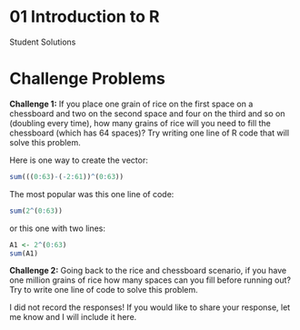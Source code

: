 01 Introduction to R
================
Student Solutions

# Challenge Problems
**Challenge 1:**
If you place one grain of rice on the first space on a chessboard and
two on the second space and four on the third and so on (doubling every
time), how many grains of rice will you need to fill the chessboard
(which has 64 spaces)? Try writing one line of R code that will solve
this problem.

Here is one way to create the vector:
``` r
sum(((0:63)-(-2:61))^(0:63))
```
The most popular was this one line of code:
``` r
sum(2^(0:63))
```
or this one with two lines:
```r
A1 <- 2^(0:63)
sum(A1)
```

**Challenge 2:** 
Going back to the rice and chessboard scenario, if you have one million
grains of rice how many spaces can you fill before running out? Try to
write one line of code to solve this problem.

I did not record the responses! If you would like to share your response, let me know and I will include it here.
